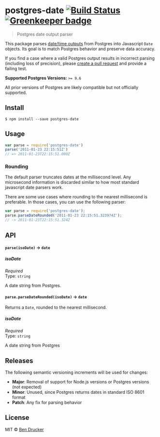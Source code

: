 # postgres-date [![Build Status](https://travis-ci.org/bendrucker/postgres-date.svg?branch=master)](https://travis-ci.org/bendrucker/postgres-date) [![Greenkeeper badge](https://badges.greenkeeper.io/bendrucker/postgres-date.svg)](https://greenkeeper.io/)

> Postgres date output parser

This package parses [date/time outputs](https://www.postgresql.org/docs/current/datatype-datetime.html#DATATYPE-DATETIME-OUTPUT) from Postgres into Javascript `Date` objects. Its goal is to match Postgres behavior and preserve data accuracy.

If you find a case where a valid Postgres output results in incorrect parsing (including loss of precision), please [create a pull request](https://github.com/bendrucker/postgres-date/compare) and provide a failing test.

**Supported Postgres Versions:** `>= 9.6`

All prior versions of Postgres are likely compatible but not officially supported.

## Install

```
$ npm install --save postgres-date
```


## Usage

```js
var parse = require('postgres-date')
parse('2011-01-23 22:15:51Z')
// => 2011-01-23T22:15:51.000Z
```

### Rounding
The default parser truncates dates at the millisecond level.  Any microsecond information is discarded similar to 
how most standard javascript date parsers work.

There are some use cases where rounding to the nearest millisecond is preferable.  In those cases, you can
use the following parser:

```js
var parse = require('postgres-date');
parse.parseDateRounded('2011-01-23 22:15:51.323974Z');
// -> 2011-01-23T22:15:51.324Z
```

## API

#### `parse(isoDate)` -> `date`

##### isoDate

*Required*  
Type: `string`

A date string from Postgres.

#### `parse.parseDateRounded(isoDate)` -> `date`

Returns a `Date`, rounded to the nearest millisecond.

##### isoDate

*Required*  
Type: `string`

A date string from Postgres

## Releases

The following semantic versioning increments will be used for changes:

* **Major**: Removal of support for Node.js versions or Postgres versions (not expected)
* **Minor**: Unused, since Postgres returns dates in standard ISO 8601 format
* **Patch**: Any fix for parsing behavior

## License

MIT © [Ben Drucker](http://bendrucker.me)
